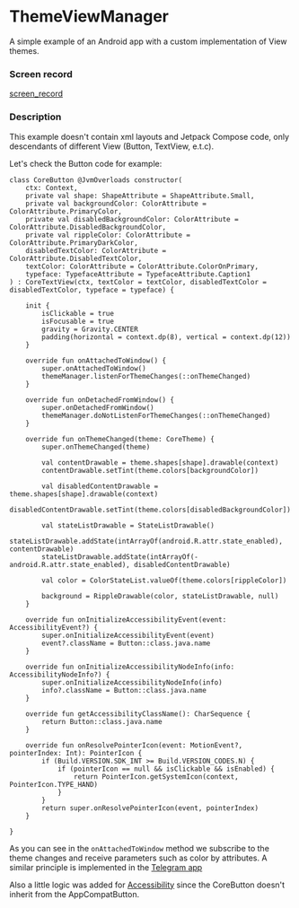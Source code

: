 # ThemeViewManager
A simple example of an Android app with a custom implementation of View themes.

### Screen record

[screen_record](https://github.com/evitwilly/ThemeViewManager/assets/40917658/2b9a65ee-76d0-4064-a7f2-c7c591870bc8)

### Description

This example doesn't contain xml layouts and Jetpack Compose code, only descendants of different View (Button, TextView, e.t.c).

Let's check the Button code for example:

    class CoreButton @JvmOverloads constructor(
        ctx: Context,
        private val shape: ShapeAttribute = ShapeAttribute.Small,
        private val backgroundColor: ColorAttribute = ColorAttribute.PrimaryColor,
        private val disabledBackgroundColor: ColorAttribute = ColorAttribute.DisabledBackgroundColor,
        private val rippleColor: ColorAttribute = ColorAttribute.PrimaryDarkColor,
        disabledTextColor: ColorAttribute = ColorAttribute.DisabledTextColor,
        textColor: ColorAttribute = ColorAttribute.ColorOnPrimary,
        typeface: TypefaceAttribute = TypefaceAttribute.Caption1
    ) : CoreTextView(ctx, textColor = textColor, disabledTextColor = disabledTextColor, typeface = typeface) {
    
        init {
            isClickable = true
            isFocusable = true
            gravity = Gravity.CENTER
            padding(horizontal = context.dp(8), vertical = context.dp(12))
        }
    
        override fun onAttachedToWindow() {
            super.onAttachedToWindow()
            themeManager.listenForThemeChanges(::onThemeChanged)
        }
    
        override fun onDetachedFromWindow() {
            super.onDetachedFromWindow()
            themeManager.doNotListenForThemeChanges(::onThemeChanged)
        }
    
        override fun onThemeChanged(theme: CoreTheme) {
            super.onThemeChanged(theme)
    
            val contentDrawable = theme.shapes[shape].drawable(context)
            contentDrawable.setTint(theme.colors[backgroundColor])
    
            val disabledContentDrawable = theme.shapes[shape].drawable(context)
            disabledContentDrawable.setTint(theme.colors[disabledBackgroundColor])
    
            val stateListDrawable = StateListDrawable()
            stateListDrawable.addState(intArrayOf(android.R.attr.state_enabled), contentDrawable)
            stateListDrawable.addState(intArrayOf(-android.R.attr.state_enabled), disabledContentDrawable)
    
            val color = ColorStateList.valueOf(theme.colors[rippleColor])
    
            background = RippleDrawable(color, stateListDrawable, null)
        }
    
        override fun onInitializeAccessibilityEvent(event: AccessibilityEvent?) {
            super.onInitializeAccessibilityEvent(event)
            event?.className = Button::class.java.name
        }
    
        override fun onInitializeAccessibilityNodeInfo(info: AccessibilityNodeInfo?) {
            super.onInitializeAccessibilityNodeInfo(info)
            info?.className = Button::class.java.name
        }
    
        override fun getAccessibilityClassName(): CharSequence {
            return Button::class.java.name
        }
    
        override fun onResolvePointerIcon(event: MotionEvent?, pointerIndex: Int): PointerIcon {
            if (Build.VERSION.SDK_INT >= Build.VERSION_CODES.N) {
                if (pointerIcon == null && isClickable && isEnabled) {
                    return PointerIcon.getSystemIcon(context, PointerIcon.TYPE_HAND)
                }
            }
            return super.onResolvePointerIcon(event, pointerIndex)
        }
    
    }

As you can see in the <code>onAttachedToWindow</code> method we subscribe to the theme changes and receive parameters such as color by attributes. A similar principle is implemented in the [Telegram app](https://github.com/DrKLO/Telegram)

Also a little logic was added for [Accessibility](https://developer.android.com/guide/topics/ui/accessibility) since the CoreButton doesn't inherit from the AppCompatButton.









